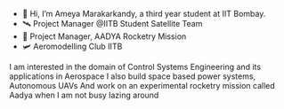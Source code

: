 - 👋 Hi, I’m Ameya Marakarkandy, 
    a third year student at IIT Bombay.
- 🛰 Project Manager
    @IITB Student Satellite Team
- 🚀 Project Manager, AADYA Rocketry Mission
- 🛩 Aeromodelling Club IITB

I am interested in the domain of Control Systems Engineering and its applications in Aerospace
I also build space based power systems, Autonomous UAVs 
And work on an experimental rocketry mission called Aadya when I am not busy lazing around

<!---
DANGERCOMIX07/DANGERCOMIX07 is a ✨ special ✨ repository because its `README.md` (this file) appears on your GitHub profile.
You can click the Preview link to take a look at your changes.
--->
